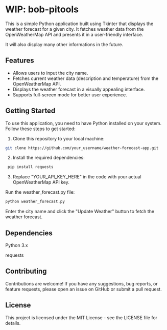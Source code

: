 # WIP: bob-pitools

This is a simple Python application built using Tkinter that displays the weather forecast for a given city. It fetches weather data from the OpenWeatherMap API and presents it in a user-friendly interface.

It will also display many other informations in the future.

## Features

- Allows users to input the city name.
- Fetches current weather data (description and temperature) from the OpenWeatherMap API.
- Displays the weather forecast in a visually appealing interface.
- Supports full-screen mode for better user experience.

## Getting Started

To use this application, you need to have Python installed on your system. Follow these steps to get started:

1. Clone this repository to your local machine:

```bash
git clone https://github.com/your_username/weather-forecast-app.git
```

2. Install the required dependencies:


```bash
 pip install requests
```

3. Replace "YOUR_API_KEY_HERE" in the code with your actual OpenWeatherMap API key.

Run the weather_forecast.py file:

 ```bash
 python weather_forecast.py
 ```

Enter the city name and click the "Update Weather" button to fetch the weather forecast.

## Dependencies

Python 3.x

requests

## Contributing

Contributions are welcome! If you have any suggestions, bug reports, or feature requests, please open an issue on GitHub or submit a pull request.

## License

This project is licensed under the MIT License - see the LICENSE file for details.


